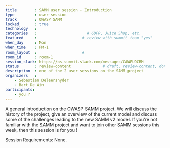 ```yaml
---
title        : SAMM user session - Introduction
type         : user-session
track        : OWASP SAMM
locked       : true
technology   :
categories   :                      # GDPR, Juice Shop, etc.
featured     :                    # review with summit team "yes"
when_day     : Mon
when_time    : PM-1
room_layout  :                    #
room_id      : room-1
session_slack: https://os-summit.slack.com/messages/CAWEU9CRM
status       : review-content              # draft, review-content, done
description  : one of the 2 user sessions on the SAMM project
organizers   :
    - Sebastien Deleersnyder
    - Bart De Win
participants:
    - you ?
---
```


A general introduction on the OWASP SAMM project. We will discuss the history of the project, give an overview of the current model and discuss some of the challenges leading to the new SAMM v2 model. If you're not familiar with the SAMM project and want to join other SAMM sessions this week, then this session is for you !

Session Requirements: None.

